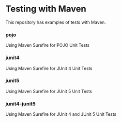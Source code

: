 # Testing with Maven

This repository has examples of tests with Maven.

### pojo
Using Maven Surefire for POJO Unit Tests

### junit4
Using Maven Surefire for JUnit 4 Unit Tests

### junit5
Using Maven Surefire for JUnit 5 Unit Tests

### junit4-junit5
Using Maven Surefire for JUnit 4 and JUnit 5 Unit Tests
